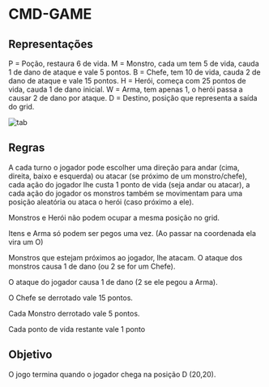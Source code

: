 # CMD-GAME

## Representações

  P = Poção, restaura 6 de vida.
  M = Monstro, cada um tem 5 de vida, cauda 1 de dano de ataque e vale 5 pontos.
  B = Chefe, tem 10 de vida, cauda 2 de dano de ataque e vale 15 pontos.
  H = Herói, começa com 25 pontos de vida, cauda 1 de dano inicial.
  W = Arma, tem apenas 1, o herói passa a causar 2 de dano por ataque.
  D = Destino, posição que representa a saída do grid.
  
![tab](https://user-images.githubusercontent.com/69995854/147893653-62145a67-e6b0-4144-a554-38dac8d22be7.png)

  
## Regras 

  A cada turno o jogador pode escolher uma direção para andar (cima, direita, baixo e esquerda)
  ou atacar (se próximo de um monstro/chefe), cada ação do jogador lhe custa 1 ponto de vida
  (seja andar ou atacar), a cada ação do jogador os monstros também se movimentam para uma
  posição aleatória ou ataca o herói (caso próximo a ele).

  Monstros e Herói não podem ocupar a mesma posição no grid.

  Itens e Arma só podem ser pegos uma vez. (Ao passar na coordenada ela vira um O)

  Monstros que estejam próximos ao jogador, lhe atacam. O ataque dos monstros causa 1 de
  dano (ou 2 se for um Chefe).

  O ataque do jogador causa 1 de dano (2 se ele pegou a Arma).
  
  O Chefe se derrotado vale 15 pontos.
  
  Cada Monstro derrotado vale 5 pontos.
  
  Cada ponto de vida restante vale 1 ponto
  
## Objetivo
  
  O jogo termina quando o jogador chega na posição D (20,20).
  


